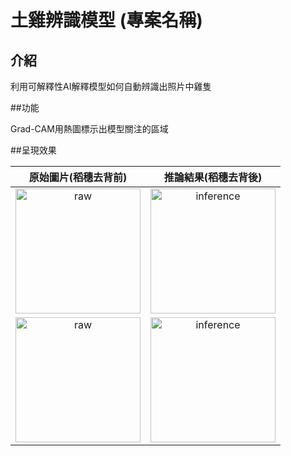 # 土雞辨識模型 (專案名稱)

## 介紹

利用可解釋性AI解釋模型如何自動辨識出照片中雞隻

##功能

Grad-CAM用熱圖標示出模型關注的區域

##呈現效果

|                       原始圖片(稻穗去背前)                       |                          推論結果(稻穗去背後)                           |
| :--------------------------------------------------------------: | :---------------------------------------------------------------------: |
| <img src="./img/input/20230523101646.jpg" alt="raw" width="200"> | <img src="./img/output/20230523101646.png" alt="inference" width="200"> |
| <img src="./img/input/20230529081430.jpg" alt="raw" width="200"> | <img src="./img/output/20230529081430.png" alt="inference" width="200"> |
